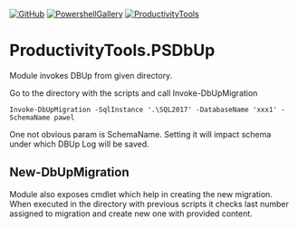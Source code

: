 ﻿[![GitHub](http://cdn.productivitytools.tech/Github40px.png)](https://github.com/pwujczyk/ProductivityTools.PSDbUp)
[![PowershellGallery](http://cdn.productivitytools.tech/Powershell40px.png)](https://www.powershellgallery.com/packages/ProductivityTools.PSDbUp/)
[![ProductivityTools](http://cdn.productivitytools.tech/Blog40px.png)](http://www.productivitytools.tech/psdbup/)

# ProductivityTools.PSDbUp

Module invokes DBUp from given directory.

Go to the directory with the scripts and call  Invoke-DbUpMigration

```
Invoke-DbUpMigration -SqlInstance '.\SQL2017' -DatabaseName 'xxx1' -SchemaName pawel
```

One not obvious param is SchemaName. Setting it will impact schema under which DBUp Log will be saved.

## New-DbUpMigration

Module also exposes cmdlet which help in creating the new migration. When executed in the directory with previous scripts it checks last number assigned to migration and create new one with provided content.

